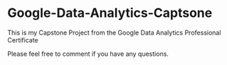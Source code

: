# Google-Data-Analytics-Captsone
This is my Capstone Project from the Google Data Analytics Professional Certificate

Please feel free to comment if you have any questions. 
